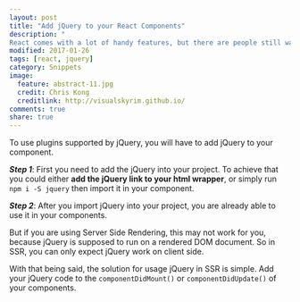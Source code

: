 ```yaml
---
layout: post
title: "Add jQuery to your React Components"
description: "
React comes with a lot of handy features, but there are people still wanting to add more."
modified: 2017-01-26
tags: [react, jquery]
category: Snippets
image:
  feature: abstract-11.jpg
  credit: Chris Kong
  creditlink: http://visualskyrim.github.io/
comments: true
share: true
---
```



To use plugins supported by jQuery, you will have to add jQuery to your component.

***Step 1***:
First you need to add the jQuery into your project.
To achieve that you could either **add the jQuery link to your html wrapper**, or simply run `npm i -S jquery` then import it in your component.

***Step 2***:
After you import jQuery into your project, you are already able to use it in your components.

But if you are using Server Side Rendering, this may not work for you, because jQuery is supposed to run on a rendered DOM document. So in SSR, you can only expect jQuery work on client side.

With that being said, the solution for usage jQuery in SSR is simple. Add your jQuery code to the `componentDidMount()` or `componentDidUpdate()` of your components.
